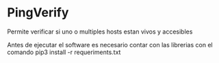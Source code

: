 # PingVerify
Permite verificar si uno o multiples hosts estan vivos y accesibles

Antes de ejecutar el software es necesario contar con las librerias con el comando pip3 install -r requeriments.txt

